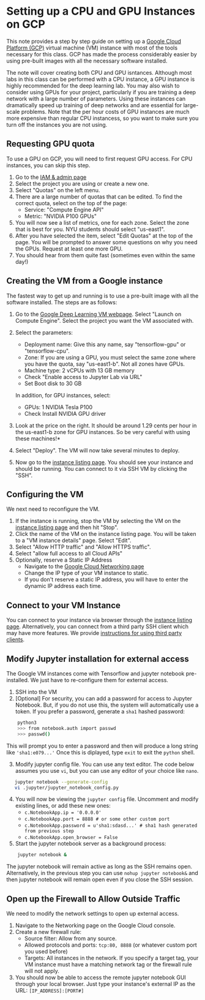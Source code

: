 # Setting up a CPU and GPU Instances on GCP

This note provides a step by step guide on setting up a 
[Google Cloud Platform (GCP)](https://cloud.google.com) 
virtual machine (VM) instance with most of the 
tools necessary for this class.  GCP has made the process considerably
easier by using pre-built images with all the necessary software installed.

The note will cover creating both CPU and GPU isntances.
Although most labs in this class can be performed
with a CPU instance, a GPU instance is highly recommended for the deep learning lab.
You may also wish to consider using GPUs for your project, particularly if you
are training a deep network with a large number of parameters.
Using these instances
can dramatically speed up training of deep networks
and are essential for large-scale
problems.
Note that the per hour costs of GPU instances are much more expensive than
regular CPU instancess, so you want to make sure you turn off the instances
you are not using.  

## Requesting GPU quota
To use a GPU on GCP, you will need to first request GPU access.  For CPU instances,
you can skip this step.
1.  Go to the [IAM & admin page](https://console.cloud.google.com/projectselector/iam-admin)
2.  Select the project you are using or create a new one.
3.  Select "Quotas" on the left menu.
4.  There are a large number of quotas that can be edited.  To find
    the correct quota, select on the top of the page:
    *   Service:  "Compute Engine API"
    *   Metric:  "NVIDIA P100 GPUs"
5.  You will now see a list of metrics, one for each zone. Select the zone that is
    best for you.  NYU students should select "us-east1".  
6.  After you have selected the item, select "Edit Quotas" at the top of the page.
    You will be prompted to answer some questions on why you need the GPUs.
    Request at least one more GPU.
7.  You should hear from them quite fast (sometimes even within the same day!) 

## Creating the VM from a Google instance
The fastest way to get up and running is to use a pre-built image with all
the software installed.  The steps are as follows:
1.  Go to the [Google Deep Learning VM webpage](https://console.cloud.google.com/marketplace/details/click-to-deploy-images/deeplearning).
    Select "Launch on Compute Engine".  Select the project you want the VM associated with.    
2.  Select the parameters:
    * Deployment name:  Give this any name, say "tensorflow-gpu" or "tensorflow-cpu".
    * Zone:  If you are using a GPU,  you must select the same zone where you have the quota, say "us-east1-b".  Not all
    zones have GPUs.
    * Machine type:  2 vCPUs with 13 GB memory  
    * Check "Enable access to Jupyter Lab via URL"
    * Set Boot disk to 30 GB
    
    In addition, for GPU instances, select:
    * GPUs:  1 NVIDIA Tesla P100 
    * Check Install NVIDIA GPU driver
3.  Look at the price on the right.  It should be around 1.29 cents per hour
    in the us-east1-b zone for GPU instances.  So be very careful with using these machines!*	
4.  Select "Deploy".      The VM will now take several minutes to deploy.
5.  Now go to the [instance listing page](https://console.cloud.google.com/compute/instances).
    You should see your instance and should be running.  You can connect to it via SSH
    VM by clicking the "SSH". 

## Configuring the VM
We next need to reconfigure the VM.
1.  If the instance is running, stop the VM by selecting the VM on the
    [instance listing page](https://console.cloud.google.com/compute/instances)
    and then hit "Stop".
2.  Click the name of the VM on the instance listing page.  You will be taken to a "VM 
    instance details" page.  Select "Edit".
3.  Select "Allow HTTP traffic" and "Allow HTTPS traffic".
4.  Select "allow full access to all Cloud APIs"
5.  Optionally, reserve a Static IP Address
    *	Navigate to the [Google Cloud Networking page](https://console.cloud.google.com/networking/addresses/list)
    *   Change the IP type of your VM instance to static.
    *   If you don't reserve a static IP address, you will have to enter the
        dynamic IP address each time.
        


## Connect to your VM Instance

You can connect to your instance via browser through the 
[instance listing page](https://console.cloud.google.com/compute/instances).
Alternatively, you can connect from a third party SSH client which may have
more features.  We provide [instructions for using third party clients](./terminal.md).
        

## Modify Jupyter installation for external access

The Google VM instances come with Tensorflow and jupyter notebook pre-installed.
We just have to re-configure them for external access.
1.  SSH into the VM
2.  [Optional] For security, you can add a password for access to Jupyter Notebook.
But, if you do not use this, the system will automatically use a token.  If you prefer
a password, generate a `sha1` hashed password:
```bash
    python3
    >>> from notebook.auth import passwd
    >>> passwd()
```

This will prompt you to enter a password and then will produce a long string like
`'sha1:e079...'`  Once this is diplayed, type `exit` to exit the `python` shell.

3.  Modify jupyter config file.  You can use any text editor.  The code below
assumes you use  `vi`, but you can use any editor of your choice like `nano`.
```bash
   jupyter notebook --generate-config
   vi .jupyter/jupyter_notebook_config.py
```
4.  You will now be viewing the `jupyter config` file.
Uncomment and modify existing lines, or add these new ones:
    * `c.NotebookApp.ip = '0.0.0.0'`
    * `c.NotebookApp.port = 8888 # or some other custom port`
    * `c.NotebookApp.password = u'sha1:sdasd...' # sha1 hash generated from previous step`
    * `c.NotebookApp.open_browser = False`
5. Start the jupyter notebook server as a background process:
```bash
    jupyter notebook &
```
The jupyter notebook will remain active as long as the SSH remains open.
Alternatively, in the previous step you can use `nohup jupyter notebook&`
and then jupyter notebook will remain open even if you close the SSH session.

## Open up the Firewall to Allow Outside Traffic
We need to modify the network settings to open up external access.

1.	Navigate to the Networking page on the Google Cloud console.
2.	Create a new firewall rule:
    * Source filter: Allow from any source.
    * Allowed protocols and ports: `tcp:80, 8888` (or whatever custom port you used before)
    * Targets: All instances in the network. If you specify a target tag, your VM instance must have a matching network tag or the firewall rule will not apply.
3.	You should now be able to access the remote jupyter notebook GUI through your local browser.
Just type your instance's external IP as the URL: `[IP_ADDRESS]:[PORT#]`
